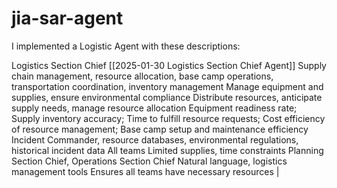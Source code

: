 # jia-sar-agent

I implemented a Logistic Agent with these descriptions:


Logistics Section Chief  [[2025-01-30 Logistics Section Chief Agent]]	Supply chain management, resource allocation, base camp operations, transportation coordination, inventory management	Manage equipment and supplies, ensure environmental compliance	Distribute resources, anticipate supply needs, manage resource allocation	Equipment readiness rate; Supply inventory accuracy; Time to fulfill resource requests; Cost efficiency of resource management; Base camp setup and maintenance efficiency	Incident Commander, resource databases, environmental regulations, historical incident data	All teams	Limited supplies, time constraints	Planning Section Chief, Operations Section Chief	Natural language, logistics management tools	Ensures all teams have necessary resources                                     |